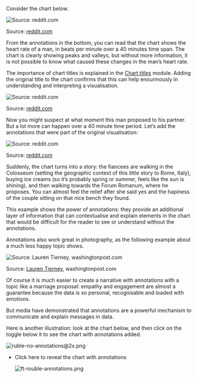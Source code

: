 Consider the chart below.

![Source: [reddit.com](https://www.reddit.com/r/dataisbeautiful/comments/2o1rfe/heart_rate_bpm_during_marriage_proposal_oc/)](Text%20annotations%204d77570c409249378ca558ae45eb0d67/no-text4x.png)

Source: [reddit.com](https://www.reddit.com/r/dataisbeautiful/comments/2o1rfe/heart_rate_bpm_during_marriage_proposal_oc/)

From the annotations in the bottom, you can read that the chart shows the heart rate of a man, in beats per minute over a 40 minutes time span. The chart is clearly showing peaks and valleys, but without more information, it is not possible to know what caused these changes in the man’s heart rate.

The importance of chart titles is explained in the [Chart titles](Chart%20titles%20a7626097449d49709422757bf4a8c724.md) module. Adding the original title to the chart confirms that this can help enourmously in understanding and interpreting a visualisation.

![Source: [reddit.com](https://www.reddit.com/r/dataisbeautiful/comments/2o1rfe/heart_rate_bpm_during_marriage_proposal_oc/)](Text%20annotations%204d77570c409249378ca558ae45eb0d67/title-only4x.png)

Source: [reddit.com](https://www.reddit.com/r/dataisbeautiful/comments/2o1rfe/heart_rate_bpm_during_marriage_proposal_oc/)

Now you might suspect at what moment this man proposed to his partner. But a lot more can happen over a 40 minute time period. Let’s add the annotations that were part of the original visualisation:

![Source: [reddit.com](https://www.reddit.com/r/dataisbeautiful/comments/2o1rfe/heart_rate_bpm_during_marriage_proposal_oc/)](Text%20annotations%204d77570c409249378ca558ae45eb0d67/all-text4x.png)

Source: [reddit.com](https://www.reddit.com/r/dataisbeautiful/comments/2o1rfe/heart_rate_bpm_during_marriage_proposal_oc/)

Suddenly, the chart turns into a story: the fiancees are walking in the Colosseum (setting the geographic context of this little story to Rome, Italy), buying ice creams (so it’s probably spring or summer, feels like the sun is shining), and then walking towards the Forum Romanum, where he proposes. You can almost feel the relief after she said yes and the hapiness of the couple sitting on that nice bench they found.

This example shows the power of annotations: they provide an additional layer of information that can contextualise and explain elements in the chart that would be difficult for the reader to see or understand without the annotations. 

Annotations also work great in photography, as the following example about a much less happy topic shows.

![Source: [Lauren Tierney](https://twitter.com/tierneyl/status/1503729507668312065), washingtonpost.com](Text%20annotations%204d77570c409249378ca558ae45eb0d67/annotated-picture.jpg)

Source: [Lauren Tierney](https://twitter.com/tierneyl/status/1503729507668312065), washingtonpost.com

Of course it is much easier to create a narrative with annotations with a topic like a marriage proposal: empathy and engagement are almost a guarantee because the data is so personal, recognisable and loaded with emotions.

But media have demonstrated that annotations are a powerful mechanism to communicate and explain messages in data.

Here is another illustration: look at the chart below, and then click on the toggle below it to see the chart with annotations added.

![ruble-no-annotations@2x.png](Text%20annotations%204d77570c409249378ca558ae45eb0d67/ruble-no-annotations2x.png)

- Click here to reveal the chart with annotations
    
    ![ft-rouble-annotations.png](Text%20annotations%204d77570c409249378ca558ae45eb0d67/ft-rouble-annotations.png)